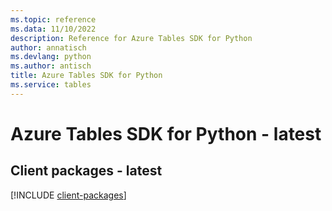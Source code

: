 ```yaml
---
ms.topic: reference
ms.data: 11/10/2022
description: Reference for Azure Tables SDK for Python
author: annatisch
ms.devlang: python
ms.author: antisch
title: Azure Tables SDK for Python
ms.service: tables
---
```

# Azure Tables SDK for Python - latest

## Client packages - latest
[!INCLUDE [client-packages](tables-client-index.md)]